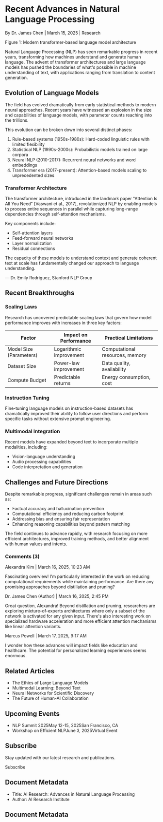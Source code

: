 
# Recent Advances in Natural Language Processing

By Dr. James Chen
|
March 15, 2025
|
Research

Figure 1: Modern transformer-based language model architecture

Natural Language Processing (NLP) has seen remarkable progress in recent years,
transforming how machines understand and generate human language. The advent of
transformer architectures and large language models has pushed the boundaries of
what's possible in machine understanding of text, with applications ranging from
translation to content generation.

## Evolution of Language Models

The field has evolved dramatically from early statistical methods to modern
neural approaches. Recent years have witnessed an explosion in the size and
capabilities of language models, with parameter counts reaching into the
trillions.

This evolution can be broken down into several distinct phases:

1. Rule-based systems (1950s-1980s): Hard-coded linguistic rules with limited
flexibility
2. Statistical NLP (1990s-2000s): Probabilistic models trained on large corpora
3. Neural NLP (2010-2017): Recurrent neural networks and word embeddings
4. Transformer era (2017-present): Attention-based models scaling to
unprecedented sizes

### Transformer Architecture

The transformer architecture, introduced in the landmark paper "Attention Is All
You Need" [Vaswani et al., 2017], revolutionized NLP by enabling models to
process entire sequences in parallel while capturing long-range dependencies
through self-attention mechanisms.

Key components include:

* Self-attention layers
* Feed-forward neural networks
* Layer normalization
* Residual connections

The capacity of these models to understand context and generate coherent text at
scale has fundamentally changed our approach to language understanding.

— Dr. Emily Rodriguez, Stanford NLP Group

## Recent Breakthroughs

### Scaling Laws

Research has uncovered predictable scaling laws that govern how model
performance improves with increases in three key factors:

| Factor | Impact on Performance | Practical Limitations |
| --- | --- | --- |
| Model Size (Parameters) | Logarithmic improvement | Computational resources, memory |
| Dataset Size | Power-law improvement | Data quality, availability |
| Compute Budget | Predictable returns | Energy consumption, cost |

### Instruction Tuning

Fine-tuning language models on instruction-based datasets has dramatically
improved their ability to follow user directions and perform specific tasks
without extensive prompt engineering.

### Multimodal Integration

Recent models have expanded beyond text to incorporate multiple modalities,
including:

* Vision-language understanding
* Audio processing capabilities
* Code interpretation and generation

## Challenges and Future Directions

Despite remarkable progress, significant challenges remain in areas such as:

* Factual accuracy and hallucination prevention
* Computational efficiency and reducing carbon footprint
* Addressing bias and ensuring fair representation
* Enhancing reasoning capabilities beyond pattern matching

The field continues to advance rapidly, with research focusing on more efficient
architectures, improved training methods, and better alignment with human values
and intents.

### Comments (3)

Alexandra Kim
| March 16, 2025, 10:23 AM

Fascinating overview! I'm particularly interested in the work on reducing
computational requirements while maintaining performance. Are there any
promising approaches beyond distillation and pruning?

Dr. James Chen
(Author)
| March 16, 2025, 2:45 PM

Great question, Alexandra! Beyond distillation and pruning, researchers are
exploring mixture-of-experts architectures where only a subset of the network is
activated for any given input. There's also interesting work on specialized
hardware acceleration and more efficient attention mechanisms like linear
attention variants.

Marcus Powell
| March 17, 2025, 9:17 AM

I wonder how these advances will impact fields like education and healthcare.
The potential for personalized learning experiences seems enormous.

## Related Articles

* The Ethics of Large Language Models
* Multimodal Learning: Beyond Text
* Neural Networks for Scientific Discovery
* The Future of Human-AI Collaboration

## Upcoming Events

* NLP Summit 2025May 12-15, 2025San Francisco, CA
* Workshop on Efficient NLPJune 3, 2025Virtual Event

## Subscribe

Stay updated with our latest research and publications.

Subscribe

## Document Metadata

- Title: AI Research: Advances in Natural Language Processing
- Author: AI Research Institute


## Document Metadata

